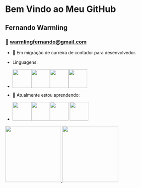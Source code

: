# Bem Vindo ao Meu GitHub

## Fernando Warmling

### :e-mail: warmlingfernando@gmail.com

- 🔭 Em migração de carreira de contador para desenvolvedor.

- Linguagens:

- <img src="https://cdn.jsdelivr.net/gh/devicons/devicon/icons/java/java-original.svg" width="60"/><img src="https://cdn.jsdelivr.net/gh/devicons/devicon/icons/html5/html5-original-wordmark.svg" width="60"/><img src="https://cdn.jsdelivr.net/gh/devicons/devicon/icons/css3/css3-original-wordmark.svg" width="60"/><img src="https://cdn.jsdelivr.net/gh/devicons/devicon/icons/git/git-original-wordmark.svg" width="60"/>

  

- 🌱 Atualmente estou aprendendo:

- <img src="https://cdn.jsdelivr.net/gh/devicons/devicon/icons/linux/linux-original.svg" width="60"/><img src="https://cdn.jsdelivr.net/gh/devicons/devicon/icons/javascript/javascript-original.svg" width="60"/><img src="https://cdn.jsdelivr.net/gh/devicons/devicon/icons/github/github-original-wordmark.svg" width="60" />
            <img src="https://cdn.jsdelivr.net/gh/devicons/devicon/icons/mysql/mysql-original-wordmark.svg" width="60" />
          
          
          
          

  

<div> 
 <a href="https://github.com/fernandowarmling"> 
 <img height="180em" src="https://github-readme-stats.vercel.app/api/top-langs/?username=fernandowarmling&layout=compact&langs_count=7&theme=dracula"/> 
 <img height="180em" src="https://github-readme-stats.vercel.app/api?username=fernandowarmling&show_icons=true&theme=dracula&include_all_commits=true&count_private=true"/> 
   </div>
